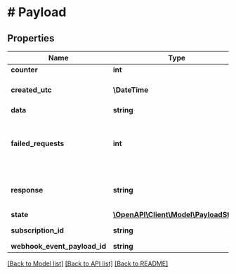 # # Payload

## Properties

Name | Type | Description | Notes
------------ | ------------- | ------------- | -------------
**counter** | **int** | Counter | [optional]
**created_utc** | **\DateTime** | When payload was created | [optional]
**data** | **string** | Data | [optional]
**failed_requests** | **int** | Count of how many times sending payload has failed | [optional]
**response** | **string** | Response from listening endpoint | [optional]
**state** | [**\OpenAPI\Client\Model\PayloadState**](PayloadState.md) |  | [optional]
**subscription_id** | **string** | Subscription id | [optional]
**webhook_event_payload_id** | **string** | Id | [optional]

[[Back to Model list]](../../README.md#models) [[Back to API list]](../../README.md#endpoints) [[Back to README]](../../README.md)
